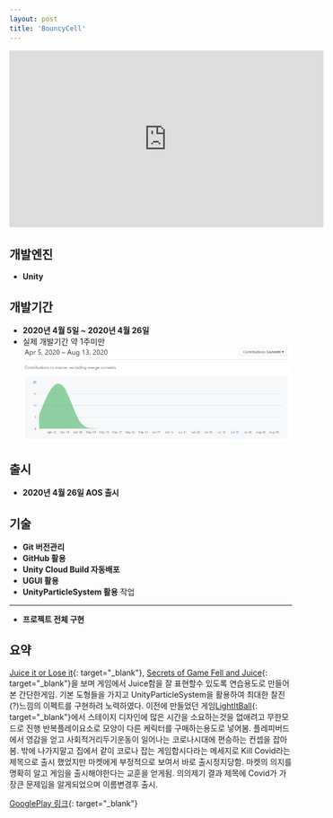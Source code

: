 ```yaml
---
layout: post
title: 'BouncyCell'
---
```


<iframe width="560" height="315" src="https://www.youtube.com/embed/7HI8SnK9Vwc" frameborder="0" allow="accelerometer; autoplay; encrypted-media; gyroscope; picture-in-picture" allowfullscreen></iframe>

개발엔진
------
- **Unity**

개발기간
------
- **2020년 4월 5일 ~ 2020년 4월 26일**
- 실제 개발기간 약 1주미만
![BouncyCellHis](/assets/BouncyCellHis.PNG)

출시
------
- **2020년 4월 26일 AOS 출시**

기술
------
- **Git 버전관리**
- **GitHub 활용**
- **Unity Cloud Build 자동배포**
- **UGUI 활용**
- **UnityParticleSystem 활용**
작업
------
- **프로젝트 전체 구현**

요약
------
[Juice it or Lose it](https://youtu.be/Fy0aCDmgnxg){: target="_blank"}, [Secrets of Game Fell and Juice](https://youtu.be/216_5nu4aVQ){: target="_blank"}을 보며 게임에서 Juice함을 잘 표현할수 있도록 연습용도로 만들어본 간단한게임.
기본 도형들을 가지고 UnityParticleSystem을 활용하여 최대한 찰진(?)느낌의 이펙트를 구현하려 노력하였다.
이전에 만들었던 게임[LightItBall](https://choijehyen.github.io/projects/proj-3.html){: target="_blank"}에서 스테이지 디자인에 많은 시간을 소요하는것을 없애려고 무한모드로 진행
반복플레이요소로 모양이 다른 케릭터를 구매하는용도로 넣어봄.
플레피버드에서 영감을 얻고 사회적거리두기운동이 일어나는 코로나시대에 편승하는 컨셉을 잡아봄.
밖에 나가지말고 집에서 같이 코로나 잡는 게임합시다라는 메세지로 Kill Covid라는 제목으로 출시 했었지만 마켓에게 부정적으로 보여서 바로 출시정지당함. 마켓의 의지를 명확히 알고 게임을 출시해야한다는 교훈을 얻게됨.
의의제기 결과 제목에 Covid가 가장큰 문제임을 알게되었으며 이름변경후 출시.

[GooglePlay 링크](https://play.google.com/store/apps/details?id=com.PIGames.BouncyCell){: target="_blank"}
